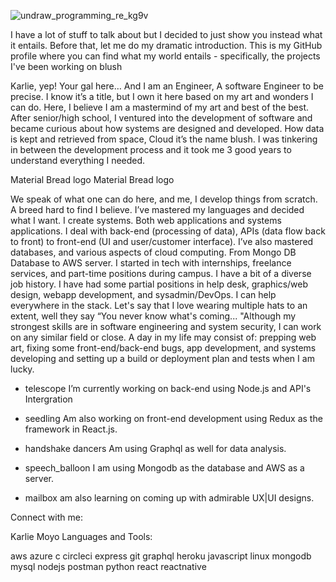 ![undraw_programming_re_kg9v](https://user-images.githubusercontent.com/110098940/209442627-2217ecc5-6fe9-4eeb-997e-cc987236a0e9.svg)


I have a lot of stuff to talk about but I decided to just show you instead what it entails. Before that, let me do my dramatic introduction. This is my GitHub profile where you can find what my world entails - specifically, the projects I've been working on blush

Karlie, yep! Your gal here… And I am an Engineer, A software Engineer to be precise. I know it’s a title, but I own it here based on my art and wonders I can do. Here, I believe I am a mastermind of my art and best of the best. After senior/high school, I ventured into the development of software and became curious about how systems are designed and developed. How data is kept and retrieved from space, Cloud it’s the name blush. I was tinkering in between the development process and it took me 3 good years to understand everything I needed.

Material Bread logo
Material Bread logo

We speak of what one can do here, and me, I develop things from scratch. A breed hard to find I believe. I’ve mastered my languages and decided what I want. I create systems. Both web applications and systems applications. I deal with back-end (processing of data), APIs (data flow back to front) to front-end (UI and user/customer interface). I’ve also mastered databases, and various aspects of cloud computing. From Mongo DB Database to AWS server. I started in tech with internships, freelance services, and part-time positions during campus. I have a bit of a diverse job history. I have had some partial positions in help desk, graphics/web design, webapp development, and sysadmin/DevOps. I can help everywhere in the stack. Let's say that I love wearing multiple hats to an extent, well they say “You never know what's coming... "Although my strongest skills are in software engineering and system security, I can work on any similar field or close. A day in my life may consist of: prepping web art, fixing some front-end/back-end bugs, app development, and systems developing and setting up a build or deployment plan and tests when I am lucky.

- telescope I’m currently working on back-end using Node.js and API's Intergration

- seedling Am also working on front-end development using Redux as the framework in React.js.

- handshake dancers Am using Graphql as well for data analysis.

- speech_balloon I am using Mongodb as the database and AWS as a server.

- mailbox am also learning on coming up with admirable UX|UI designs.
	
Connect with me:

Karlie Moyo
Languages and Tools:

aws azure c circleci express git graphql heroku javascript linux mongodb mysql nodejs postman python react reactnative 

